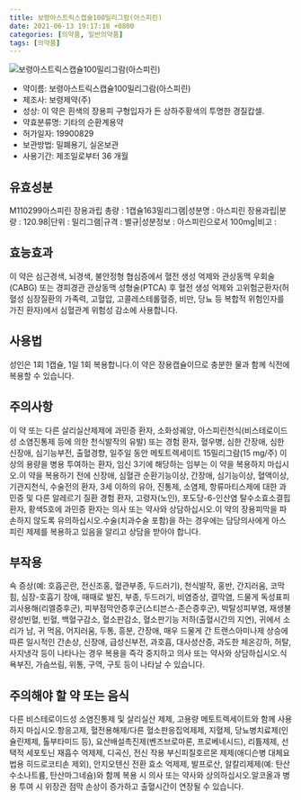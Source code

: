 ```yaml
---
title: 보령아스트릭스캡슐100밀리그람(아스피린)
date: 2021-06-13 19:17:18 +0800
categories: [의약품, 일반의약품]
tags: [의약품]
---
```

![보령아스트릭스캡슐100밀리그람(아스피린)](https://nedrug.mfds.go.kr/pbp/cmn/itemImageDownload/154599017940000101)

- 약이름: 보령아스트릭스캡슐100밀리그람(아스피린)
- 제조사: 보령제약(주)
- 성상: 이 약은 흰색의 장용피 구형입자가 든 상하주황색의 투명한 경질캅셀.
- 약효분류명: 기타의 순환계용약
- 허가일자: 19900829
- 보관방법: 밀폐용기, 실온보관
- 사용기간: 제조일로부터 36 개월
## 유효성분
M110299아스피린 장용과립
총량 : 1캡슐163밀리그램|성분명 : 아스피린 장용과립|분량 : 120.98|단위 : 밀리그램|규격 : 별규|성분정보 : 아스피린으로서 100mg|비고 :
## 효능효과
이 약은 심근경색, 뇌경색, 불안정형 협심증에서 혈전 생성 억제와 관상동맥 우회술(CABG) 또는 경피경관 관상동맥 성형술(PTCA) 후 혈전 생성 억제와 고위험군환자(허혈성 심장질환의 가족력, 고혈압, 고콜레스테롤혈증, 비만, 당뇨 등 복합적 위험인자를 가진 환자)에서 심혈관계 위험성 감소에 사용합니다.
## 사용법
성인은 1회 1캡슐, 1일 1회 복용합니다.이 약은 장용캡슐이므로 충분한 물과 함께 식전에 복용할 수 있습니다.
## 주의사항
이 약 또는 다른 살리실산제제에 과민증 환자, 소화성궤양, 아스피린천식(비스테로이드성 소염진통제 등에 의한 천식발작의 유발) 또는 경험 환자, 혈우병, 심한 간장애, 심한 신장애, 심기능부전, 출혈경향, 일주일 동안 메토트렉세이트 15밀리그람(15 mg/주) 이상의 용량을 병용 투여하는 환자, 임신 3기에 해당하는 임부는 이 약을 복용하지 마십시오.이 약을 복용하기 전에 신장애, 심혈관 순환기능이상, 간장애, 심기능이상, 혈액이상, 기관지천식, 수술전의 환자, 3세 이하의 유아, 진통제, 소염제, 항류마티스제에 대한 과민증 및 다른 알레르기 질환 경험 환자, 고령자(노인), 포도당-6-인산염 탈수소효소결핍 환자, 황색5호에 과민증 환자는 의사 또는 약사와 상담하십시오.이 약의 장용피막을 파손하지 않도록 유의하십시오.수술(치과수술 포함)을 하는 경우에는 담당의사에게 아스피린 제제를 복용하고 있음을 알리고 상담을 받아야 합니다.
## 부작용
쇽 증상(예: 호흡곤란, 전신조홍, 혈관부종, 두드러기), 천식발작, 홍반, 간지러움, 코막힘, 심장-호흡기 장애, 때때로 발진, 부종, 두드러기, 비염증상, 결막염, 드물게 독성표피괴사용해(리엘증후군), 피부점막안증후군(스티븐스-존슨증후군), 박탈성피부염, 재생불량성빈혈, 빈혈, 백혈구감소, 혈소판감소, 혈소판기능 저하(출혈시간의 지연), 귀에서 소리가 남, 귀 먹음, 어지러움, 두통, 흥분, 간장애, 매우 드물게 간 트랜스아미나제 상승에 따른 일시적인 간손상, 신장애, 급성신부전, 과호흡, 대사성산증, 과도한 체온강하, 허탈, 사지냉각 등이 나타나는 경우 복용을 즉각 중지하고 의사 또는 약사와 상담하십시오.식욕부진, 가슴쓰림, 위통, 구역, 구토 등이 나타날 수 있습니다.
## 주의해야 할 약 또는 음식
다른 비스테로이드성 소염진통제 및 살리실산 제제, 고용량 메토트렉세이트와 함께 사용하지 마십시오.항응고제, 혈전용해제/다른 혈소판응집억제제, 지혈제, 당뇨병치료제(인슐린제제, 톨부타미드 등), 요산배설촉진제(벤즈브로마론, 프로베네시드), 리튬제제, 선택적 세포토닌 재흡수 억제제, 디곡신, 전신 작용 부신피질호르몬 제제(애디슨병 대체요법용 히드로코티손 제외), 안지오텐신 전환 효소 억제제, 발프로산, 알칼리제제(예: 탄산수소나트륨, 탄산마그네슘)와 함께 복용 시 의사 또는 약사와 상의하십시오.알코올과 병용 투여 시 위장관 점막 손상이 증가하고 출혈시간이 연장될 수 있습니다.
